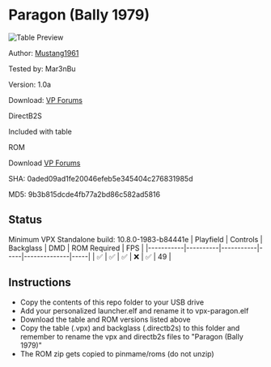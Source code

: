 # Paragon (Bally 1979)

![Table Preview](../../images/vpx-paragon.png)

Author: [Mustang1961](https://www.vpforums.org/index.php?showuser=101607) 

Tested by: Mar3nBu 

Version: 1.0a 

Download: [VP Forums](https://www.vpforums.org/index.php?s=307dc80dd0e2fc6bde1f762adbb2e982&app=downloads&showfile=17071)


DirectB2S

Included with table


ROM

Download [VP Forums](https://www.vpforums.org/index.php?app=downloads&showfile=7319)

SHA: 0aded09ad1fe20046efeb5e345404c276831985d

MD5: 9b3b815dcde4fb77a2bd86c582ad5816



## Status 

Minimum VPX Standalone build: 10.8.0-1983-b84441e
| Playfield | Controls | Backglass | DMD | ROM Required | FPS | 
|-----------|----------|-----------|-----|--------------|-----|
| :white_check_mark: | :white_check_mark: | :white_check_mark: | :x: | :white_check_mark: | 49 |



## Instructions

- Copy the contents of this repo folder to your USB drive
- Add your personalized launcher.elf and rename it to vpx-paragon.elf
- Download the table and ROM versions listed above 
- Copy the table (.vpx) and backglass (.directb2s) to this folder and remember to rename the vpx and directb2s files to "Paragon (Bally 1979)"
- The ROM zip gets copied to pinmame/roms (do not unzip)

